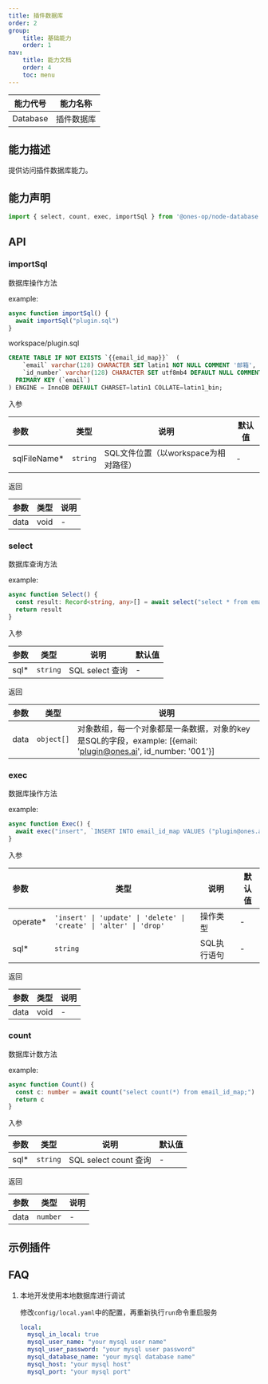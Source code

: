 ```yaml
---
title: 插件数据库
order: 2
group:
    title: 基础能力
    order: 1
nav:
    title: 能力文档
    order: 4
    toc: menu
---
```


| 能力代号 | 能力名称   |
| -------- | ---------- |
| Database | 插件数据库 |

## 能力描述

提供访问插件数据库能力。

## 能力声明

```ts
import { select, count, exec, importSql } from '@ones-op/node-database'
```

## API

### importSql

数据库操作方法

example:

```ts
async function importSql() {
  await importSql("plugin.sql")
}
```

workspace/plugin.sql

```sql
CREATE TABLE IF NOT EXISTS `{{email_id_map}}`  (
    `email` varchar(128) CHARACTER SET latin1 NOT NULL COMMENT '邮箱',
    `id_number` varchar(128) CHARACTER SET utf8mb4 DEFAULT NULL COMMENT '工号',
  PRIMARY KEY (`email`)
) ENGINE = InnoDB DEFAULT CHARSET=latin1 COLLATE=latin1_bin;
```

入参

| 参数         | 类型     | 说明                                 | 默认值 |
| :----------- | -------- | ------------------------------------ | ------ |
| sqlFileName* | `string` | SQL文件位置（以workspace为相对路径） | -      |

返回

| 参数 | 类型 | 说明 |
| ---- | ---- | ---- |
| data | void | -    |

### select

数据库查询方法

example: 

```ts
async function Select() {
  const result: Record<string, any>[] = await select("select * from email_id_map limit 10;")
  return result
}
```

入参

| 参数 | 类型     | 说明            | 默认值 |
| :--- | -------- | --------------- | ------ |
| sql* | `string` | SQL select 查询 | -      |

返回

| 参数 | 类型       | 说明                                                         |
| ---- | ---------- | ------------------------------------------------------------ |
| data | `object[]` | 对象数组，每一个对象都是一条数据，对象的key是SQL的字段，example: [{email: 'plugin@ones.ai', id_number: '001'}] |

### exec

数据库操作方法

example:

```ts
async function Exec() {
  await exec("insert", `INSERT INTO email_id_map VALUES ("plugin@ones.ai", "001");`)
}
```

入参

| 参数     | 类型                                                         | 说明        | 默认值 |
| :------- | ------------------------------------------------------------ | ----------- | ------ |
| operate* | `'insert' \| 'update' \| 'delete' \| 'create' \| 'alter' \| 'drop'` | 操作类型    | -      |
| sql*     | `string`                                                     | SQL执行语句 | -      |

返回

| 参数 | 类型 | 说明 |
| ---- | ---- | ---- |
| data | void | -    |

### count

数据库计数方法

example: 

```ts
async function Count() {
  const c: number = await count("select count(*) from email_id_map;")
  return c
}
```

入参

| 参数 | 类型     | 说明                  | 默认值 |
| :--- | -------- | --------------------- | ------ |
| sql* | `string` | SQL select count 查询 | -      |

返回

| 参数 | 类型     | 说明 |
| ---- | -------- | ---- |
| data | `number` | -    |

## 示例插件

## FAQ

1. 本地开发使用本地数据库进行调试

   修改`config/local.yaml`中的配置，再重新执行`run`命令重启服务

   ```yaml
   local:
     mysql_in_local: true
     mysql_user_name: "your mysql user name"
     mysql_user_password: "your mysql user password"
     mysql_database_name: "your mysql database name"
     mysql_host: "your mysql host"
     mysql_port: "your mysql port"
   ```